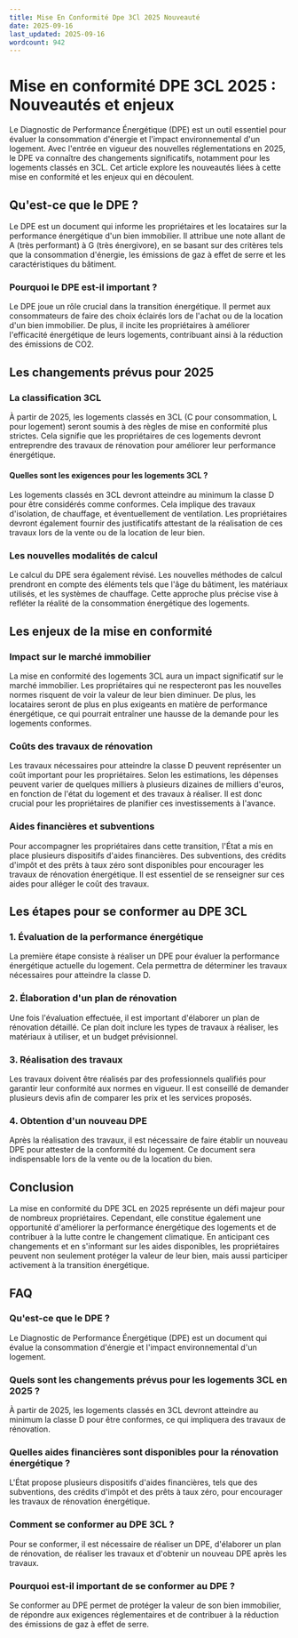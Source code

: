 ```yaml
---
title: Mise En Conformité Dpe 3Cl 2025 Nouveauté
date: 2025-09-16
last_updated: 2025-09-16
wordcount: 942
---
```


# Mise en conformité DPE 3CL 2025 : Nouveautés et enjeux

Le Diagnostic de Performance Énergétique (DPE) est un outil essentiel pour évaluer la consommation d'énergie et l'impact environnemental d'un logement. Avec l'entrée en vigueur des nouvelles réglementations en 2025, le DPE va connaître des changements significatifs, notamment pour les logements classés en 3CL. Cet article explore les nouveautés liées à cette mise en conformité et les enjeux qui en découlent.

## Qu'est-ce que le DPE ?

Le DPE est un document qui informe les propriétaires et les locataires sur la performance énergétique d'un bien immobilier. Il attribue une note allant de A (très performant) à G (très énergivore), en se basant sur des critères tels que la consommation d'énergie, les émissions de gaz à effet de serre et les caractéristiques du bâtiment.

### Pourquoi le DPE est-il important ?

Le DPE joue un rôle crucial dans la transition énergétique. Il permet aux consommateurs de faire des choix éclairés lors de l'achat ou de la location d'un bien immobilier. De plus, il incite les propriétaires à améliorer l'efficacité énergétique de leurs logements, contribuant ainsi à la réduction des émissions de CO2.

## Les changements prévus pour 2025

### La classification 3CL

À partir de 2025, les logements classés en 3CL (C pour consommation, L pour logement) seront soumis à des règles de mise en conformité plus strictes. Cela signifie que les propriétaires de ces logements devront entreprendre des travaux de rénovation pour améliorer leur performance énergétique.

#### Quelles sont les exigences pour les logements 3CL ?

Les logements classés en 3CL devront atteindre au minimum la classe D pour être considérés comme conformes. Cela implique des travaux d'isolation, de chauffage, et éventuellement de ventilation. Les propriétaires devront également fournir des justificatifs attestant de la réalisation de ces travaux lors de la vente ou de la location de leur bien.

### Les nouvelles modalités de calcul

Le calcul du DPE sera également révisé. Les nouvelles méthodes de calcul prendront en compte des éléments tels que l'âge du bâtiment, les matériaux utilisés, et les systèmes de chauffage. Cette approche plus précise vise à refléter la réalité de la consommation énergétique des logements.

## Les enjeux de la mise en conformité

### Impact sur le marché immobilier

La mise en conformité des logements 3CL aura un impact significatif sur le marché immobilier. Les propriétaires qui ne respecteront pas les nouvelles normes risquent de voir la valeur de leur bien diminuer. De plus, les locataires seront de plus en plus exigeants en matière de performance énergétique, ce qui pourrait entraîner une hausse de la demande pour les logements conformes.

### Coûts des travaux de rénovation

Les travaux nécessaires pour atteindre la classe D peuvent représenter un coût important pour les propriétaires. Selon les estimations, les dépenses peuvent varier de quelques milliers à plusieurs dizaines de milliers d'euros, en fonction de l'état du logement et des travaux à réaliser. Il est donc crucial pour les propriétaires de planifier ces investissements à l'avance.

### Aides financières et subventions

Pour accompagner les propriétaires dans cette transition, l'État a mis en place plusieurs dispositifs d'aides financières. Des subventions, des crédits d'impôt et des prêts à taux zéro sont disponibles pour encourager les travaux de rénovation énergétique. Il est essentiel de se renseigner sur ces aides pour alléger le coût des travaux.

## Les étapes pour se conformer au DPE 3CL

### 1. Évaluation de la performance énergétique

La première étape consiste à réaliser un DPE pour évaluer la performance énergétique actuelle du logement. Cela permettra de déterminer les travaux nécessaires pour atteindre la classe D.

### 2. Élaboration d'un plan de rénovation

Une fois l'évaluation effectuée, il est important d'élaborer un plan de rénovation détaillé. Ce plan doit inclure les types de travaux à réaliser, les matériaux à utiliser, et un budget prévisionnel.

### 3. Réalisation des travaux

Les travaux doivent être réalisés par des professionnels qualifiés pour garantir leur conformité aux normes en vigueur. Il est conseillé de demander plusieurs devis afin de comparer les prix et les services proposés.

### 4. Obtention d'un nouveau DPE

Après la réalisation des travaux, il est nécessaire de faire établir un nouveau DPE pour attester de la conformité du logement. Ce document sera indispensable lors de la vente ou de la location du bien.

## Conclusion

La mise en conformité du DPE 3CL en 2025 représente un défi majeur pour de nombreux propriétaires. Cependant, elle constitue également une opportunité d'améliorer la performance énergétique des logements et de contribuer à la lutte contre le changement climatique. En anticipant ces changements et en s'informant sur les aides disponibles, les propriétaires peuvent non seulement protéger la valeur de leur bien, mais aussi participer activement à la transition énergétique.

## FAQ

### Qu'est-ce que le DPE ?

Le Diagnostic de Performance Énergétique (DPE) est un document qui évalue la consommation d'énergie et l'impact environnemental d'un logement.

### Quels sont les changements prévus pour les logements 3CL en 2025 ?

À partir de 2025, les logements classés en 3CL devront atteindre au minimum la classe D pour être conformes, ce qui impliquera des travaux de rénovation.

### Quelles aides financières sont disponibles pour la rénovation énergétique ?

L'État propose plusieurs dispositifs d'aides financières, tels que des subventions, des crédits d'impôt et des prêts à taux zéro, pour encourager les travaux de rénovation énergétique.

### Comment se conformer au DPE 3CL ?

Pour se conformer, il est nécessaire de réaliser un DPE, d'élaborer un plan de rénovation, de réaliser les travaux et d'obtenir un nouveau DPE après les travaux.

### Pourquoi est-il important de se conformer au DPE ?

Se conformer au DPE permet de protéger la valeur de son bien immobilier, de répondre aux exigences réglementaires et de contribuer à la réduction des émissions de gaz à effet de serre.